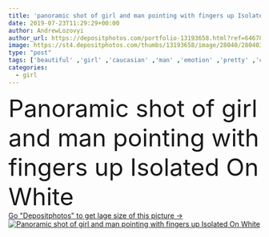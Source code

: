 ```yaml
---
title: 'panoramic shot of girl and man pointing with fingers up Isolated On White'
date: 2019-07-23T11:29:29+00:00
author: AndrewLozovyi
author_url: https://depositphotos.com/portfolio-13193658.html?ref=64678756
image: https://st4.depositphotos.com/thumbs/13193658/image/28040/280403756/api_thumb_450.jpg?forcejpeg=true
type: "post"
tags: ['beautiful' ,'girl' ,'caucasian' ,'man' ,'emotion' ,'pretty' ,'couple' ,'woman' ,'emotional' ,'surprised' ,'together' ,'togetherness' ,'panorama' ,'panoramic' ,'blonde' ,'attractive' ,'casual' ,'handsome' ,'shocked' ,'looking at camera' ,'Two People' ,'Isolated On White' ,'copy space' ,'Studio Shot' ,'young adult' ,'pointing with fingers' ]
categories: 
  - girl
---
```

<div aling="center">
            <font size="60"> Panoramic shot of girl and man pointing with fingers up Isolated On White</font>   
</div>
<div>
    <a href='https://st4.depositphotos.com/thumbs/13193658/image/28040/280403756/api_thumb_450.jpg?forcejpeg=true?ref=64678756' target=_blank > Go "Depositphotos" to get lage size of this picture ->
        <img href='https://st4.depositphotos.com/thumbs/13193658/image/28040/280403756/api_thumb_450.jpg?forcejpeg=true?ref=64678756' src='https://st4.depositphotos.com/13193658/28040/i/950/depositphotos_280403756-stock-photo-panoramic-shot-girl-man-pointing.jpg?forcejpeg=true' alt='Panoramic shot of girl and man pointing with fingers up Isolated On White' >
    </a>
</div>
